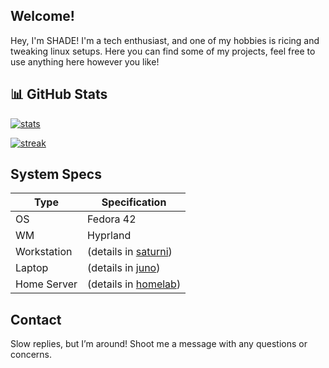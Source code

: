 ## Welcome!

Hey, I'm SHADE! I'm a tech enthusiast, and one of my hobbies is ricing and tweaking linux setups. Here you can find some of my projects, feel free to use anything here however you like!

## 📊 GitHub Stats

[![stats](https://github-profile-summary-cards.vercel.app/api/cards/stats?username=hologramkrypt&theme=tokyonight)](https://github.com/anuraghazra/github-readme-stats)

[![streak](https://github-readme-stats.vercel.app/api?username=hologramkrypt&show_icons=true&theme=tokyonight&hide_border=true)](https://git.io/streak-stats)

## System Specs

| Type        | Specification                  |
| ----------- | ------------------------------ |
| OS          | Fedora 42                      |
| WM          | Hyprland                       |
| Workstation | (details in [saturni](https://github.com/hologramkrypt/saturni))           |
| Laptop      | (details in [juno](https://github.com/hologramkrypt/juno))                 | 
| Home Server | (details in [homelab](https://github.com/hologramkrypt/homelab))           |


## Contact

Slow replies, but I’m around! Shoot me a message with any questions or concerns.

